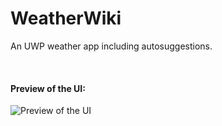 # WeatherWiki
An UWP weather app including autosuggestions.

<br>

#### Preview of the UI:

![Preview of the UI](https://raw.github.com/carljohandanling/weatherwiki/master/preview-gui.jpg)